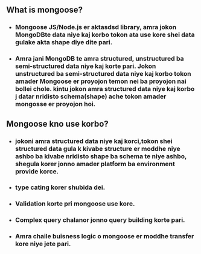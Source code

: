 ## What is mongoose?
- ### Mongoose JS/Node.js er aktasdsd library, amra jokon MongoDBte data niye kaj korbo tokon ata use kore shei data gulake akta shape diye dite pari.
- ### Amra jani MongoDB te amra structured, unstructured ba semi-structured data niye kaj korte pari. Jokon unstructured ba semi-structured data niye kaj korbo tokon amader Mongoose er proyojon temon nei ba proyojon nai bollei chole. kintu jokon amra structured data niye kaj korbo j datar nridisto schema(shape) ache tokon amader mongosse er proyojon hoi.
## Mongoose kno use korbo?
- ### jokoni amra structured data niye kaj korci,tokon shei structured data gula k kivabe structure er moddhe niye ashbo ba kivabe nridisto shape ba schema te niye ashbo, shegula korer jonno amader platform ba environment provide korce.
- ### type cating korer shubida dei.
- ### Validation korte pri mongoose use kore.
- ### Complex query chalanor jonno query building korte pari.
- ### Amra chaile buisness logic o mongoose er moddhe transfer kore niye jete pari.
